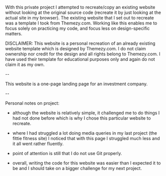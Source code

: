 With this private project I attempted to recreate/copy an existing website without looking at the original source code (recreate it by just looking at the actual site in my browser). The existing website that I set out to recreate was a template I took from Themezy.com. Working like this enables me to focus solely on practicing my code, and focus less on design-specific matters.

DISCLAIMER: This website is a personal recreation of an already existing website template which is designed by Themezy.com. I do not claim ownership nor credit for the design and all rights belong to Themezy.com. I have used their template for educational purposes only and again do not claim it as my own.

--

This website is a one-page landing page for an investment company. 

--

Personal notes on project: 

- although the website is relatively simple, it challenged me to do things I had not done before which is why I chose this particular website to recreate.

- where I had struggled a lot doing media queries in my last project (the fittie fitness site) I noticed that with this page I struggled much less and it all went rather fluently.

- point of attention is still that I do not use Git properly.

- overall, writing the code for this website was easier than I expected it to be and I should take on a bigger challenge for my next project.
